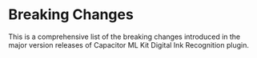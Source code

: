 # Breaking Changes

This is a comprehensive list of the breaking changes introduced in the major version releases of Capacitor ML Kit Digital Ink Recognition plugin.
